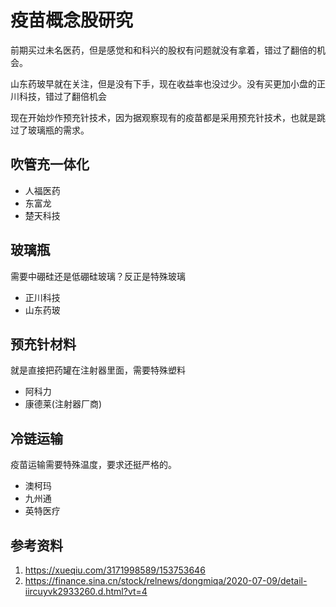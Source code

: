 # 疫苗概念股研究

<!--
ID: ae50390d-f344-4329-b95f-490308155949
Status: publish
Date: 2020-07-29T23:37:30
Modified: 2020-07-29T23:37:30
wp_id: 1729
-->

前期买过未名医药，但是感觉和和科兴的股权有问题就没有拿着，错过了翻倍的机会。

山东药玻早就在关注，但是没有下手，现在收益率也没过少。没有买更加小盘的正川科技，错过了翻倍机会

现在开始炒作预充针技术，因为据观察现有的疫苗都是采用预充针技术，也就是跳过了玻璃瓶的需求。

## 吹管充一体化

- 人福医药
- 东富龙
- 楚天科技

## 玻璃瓶

需要中硼硅还是低硼硅玻璃？反正是特殊玻璃

- 正川科技
- 山东药玻

## 预充针材料

就是直接把药罐在注射器里面，需要特殊塑料

- 阿科力
- 康德莱(注射器厂商)

## 冷链运输

疫苗运输需要特殊温度，要求还挺严格的。

- 澳柯玛
- 九州通
- 英特医疗 

## 参考资料

1. https://xueqiu.com/3171998589/153753646
2. https://finance.sina.cn/stock/relnews/dongmiqa/2020-07-09/detail-iircuyvk2933260.d.html?vt=4
